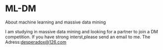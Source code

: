 # ML-DM
About machine learning and massive data mining

I am studying in massive data mining and looking for a partner to join a DM competition.
If you have strong interst,please send an email to me.
The Adress:desperadox@126.com
